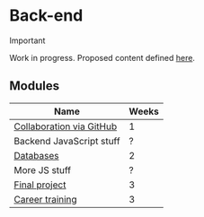 # Back-end

> [!IMPORTANT]
> Work in progress. Proposed content defined [here](https://docs.google.com/document/d/151MLm-8WA6jSk0-9JhBTuG1xZ9Fo9HRLplJx6Bhps6A/edit?tab=t.0).

## Modules

| Name                                                                       | Weeks |
| -------------------------------------------------------------------------- | ----- |
| [Collaboration via GitHub](../../shared-modules/collaboration-via-github/) | 1     |
| Backend JavaScript stuff                                                   | ?     |
| [Databases](./databases/)                                                  | 2     |
| More JS stuff                                                              | ?     |
| [Final project](./final-project/)                                          | 3     |
| [Career training](../../legacy/career-training/)                           | 3     |
